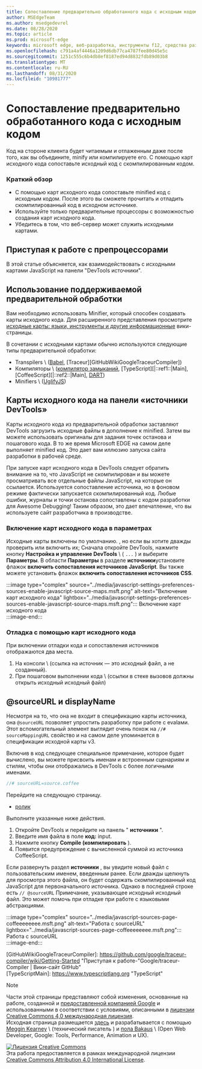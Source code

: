 ```yaml
---
title: Сопоставление предварительно обработанного кода с исходным кодом
author: MSEdgeTeam
ms.author: msedgedevrel
ms.date: 08/28/2020
ms.topic: article
ms.prod: microsoft-edge
keywords: microsoft edge, веб-разработка, инструменты f12, средства разработчика
ms.openlocfilehash: c791a4af4446a1209d6db77ca4787fee80d45e5c
ms.sourcegitcommit: 1251c555c6b4db8ef8187ed94d8832fdb89d03b8
ms.translationtype: MT
ms.contentlocale: ru-RU
ms.lasthandoff: 08/31/2020
ms.locfileid: "10981777"
---
```

<!-- Copyright Meggin Kearney and Paul Bakaus

   Licensed under the Apache License, Version 2.0 (the "License");
   you may not use this file except in compliance with the License.
   You may obtain a copy of the License at

       https://www.apache.org/licenses/LICENSE-2.0

   Unless required by applicable law or agreed to in writing, software
   distributed under the License is distributed on an "AS IS" BASIS,
   WITHOUT WARRANTIES OR CONDITIONS OF ANY KIND, either express or implied.
   See the License for the specific language governing permissions and
   limitations under the License.  -->  





# Сопоставление предварительно обработанного кода с исходным кодом   




Код на стороне клиента будет читаемым и отлаженным даже после того, как вы объедините, minify или компилируете его.  С помощью карт исходного кода сопоставьте исходный код с скомпилированным кодом.  

### Краткий обзор  

*   С помощью карт исходного кода сопоставьте minified код с исходным кодом. После этого вы сможете прочитать и отладить скомпилированный код в исходном источнике.  
*   Используйте только предварительные процессоры с возможностью создания карт исходного кода.  
*   Убедитесь в том, что веб-сервер может служить исходными картами.  
    
<!--todo: add link to preprocessors capable of producing Source Maps when section is available -->  
<!--[]: /web/tools/setup/setup-preprocessors?#supported_preprocessors ""  -->  

## Приступая к работе с препроцессорами  

В этой статье объясняется, как взаимодействовать с исходными картами JavaScript на панели "DevTools источники".  <!--For a first overview of what preprocessors are, how each may help, and how Source Maps work; see Set Up CSS & JS Preprocessors.  -->  

<!--todo: add link to Set Up CSS & JS Preprocessors when section is available -->  
<!--[]: /web/tools/setup/setup-preprocessors#debugging-and-editing-preprocessed-content ""  -->  

## Использование поддерживаемой предварительной обработки  

Вам необходимо использовать Minifier, который способен создавать карты исходного кода.  <!--For the most popular options, see the preprocessor support section.  -->  Для расширенного представления просмотрите [исходные карты: языки, инструменты и другие информационные][GitHubWikiSourceMapsLanguagesTools] вики-страницы.  

<!--todo: add link to see the preprocessor support section when section is available -->  
<!--[]: /web/tools/setup/setup-preprocessors?#supported_preprocessors ""  -->  

В сочетании с исходными картами обычно используются следующие типы предварительной обработки:  

*   Transpilers \ ([Babel][BabelJS], [Traceur][GitHubWikiGoogleTraceurCompiler]\)  
*   Компиляторы \ ([компилятор замыканий][GitHubGoogleClosureCompiler], [TypeScript][|::ref1::|Main], [CoffeeScript][|::ref2::|Main], [DART][DartMain]\)  
*   Minifiers \ ([UglifyJS][GitHubMishooUglifyJS]\)  
    
## Карты исходного кода на панели «источники DevTools»  

Карты исходного кода из предварительной обработки заставляют DevTools загрузить исходные файлы в дополнение к minified.  Затем вы можете использовать оригиналы для задания точек останова и пошагового кода.  В то же время Microsoft EDGE на самом деле выполняет minified код. Это дает вам иллюзию запуска сайта разработки в рабочей среде.  

При запуске карт исходного кода в DevTools следует обратить внимание на то, что JavaScript не скомпилирован и вы можете просматривать все отдельные файлы JavaScript, на которые он ссылается.  Используется сопоставление источника, но в фоновом режиме фактически запускается скомпилированный код.  Любые ошибки, журналы и точки останова сопоставлены с кодом разработки для Awesome Debugging!  Таким образом, это дает впечатление, что вы используете сайт разработчика в производстве.  

### Включение карт исходного кода в параметрах  

Исходные карты включены по умолчанию. <!--\(as of Microsoft Edge 39\)-->, но если вы хотите дважды проверить или включить их; Сначала откройте DevTools, нажмите кнопку **Настройка и управление DevTools** \ ( `...` \) и выберите **Параметры**.  В области **Параметры** в разделе **источники**установите флажок **включить сопоставления источников JavaScript**.  Вы также можете установить флажок **включить сопоставления источников CSS**.  

:::image type="complex" source="../media/javascript-settings-preferences-sources-enable-javascript-source-maps.msft.png" alt-text="Включение карт исходного кода" lightbox="../media/javascript-settings-preferences-sources-enable-javascript-source-maps.msft.png":::
   Включение карт исходного кода  
:::image-end:::  

### Отладка с помощью карт исходного кода  

При включении отладки кода и сопоставления источников отображаются два места.  

1.  На консоли \ (ссылка на источник — это исходный файл, а не созданный).  
1.  При пошаговом выполнении кода \ (ссылки в стеке вызовов должны открыть исходный исходный файл)  
    
<!--todo: add link to debugging your code when section is available -->  
<!--[DebugBreakpointsStepCode]: https://docs.microsoft.com/microsoft-edge/devtools-guide-chromium/debug/breakpoints/step-code ""  -->  

## @sourceURL и displayName  

Несмотря на то, что она не входит в спецификацию карты источника, она `@sourceURL` позволяет упростить разработку при работе с evalами.  Этот вспомогательный элемент выглядит очень похож на `//# sourceMappingURL` свойство и на самом деле упоминается в спецификации исходной карты v3.  

Включив в код следующее специальное примечание, которое будет вычислено, вы можете присвоить именам и встроенным сценариям и стилям, чтобы они отображались в DevTools с более логичными именами.  

```javascript
//# sourceURL=source.coffee
```  

Перейдите на следующую страницу.  

*   [ролик][CssNinjaDemoSourceMapping]
    
Выполните указанные ниже действия.  

1.  Откройте DevTools и перейдите на панель " **источники** ".  
1.  Введите имя файла в поле **код:** input.  
1.  Нажмите кнопку **Compile (компилировать** ).  
1.  Появится предупреждение с вычисленной суммой из источника CoffeeScript.  
    
Если развернуть раздел **источники** , вы увидите новый файл с пользовательским именем, введенным ранее.  Если дважды щелкнуть для просмотра этого файла, он будет содержать скомпилированный код JavaScript для первоначального источника.  Однако в последней строке есть `// @sourceURL` Примечание, указывающее исходный исходный файл.  Это может помочь при отладке при работе с языковыми абстракциями.  

:::image type="complex" source="../media/javascript-sources-page-coffeeeeeeee.msft.png" alt-text="Работа с sourceURL" lightbox="../media/javascript-sources-page-coffeeeeeeee.msft.png":::
   Работа с sourceURL  
:::image-end:::  

<!--  
## Feedback   


-->  

<!-- links -->  

[BabelJS]: https://babeljs.io "Babel является компилятором JavaScript"  
[CoffeeScriptMain]: https://coffeescript.org "CoffeeScript"  
[CssNinjaDemoSourceMapping]: https://www.thecssninja.com/demo/source_mapping/compile.html "Простой пример имени//# sourceURL eval"  
[DartMain]: https://www.dartlang.org "Язык программирования DART"  
[GitHubGoogleClosureCompiler]: https://github.com/google/closure-compiler "Google/замыкание — компилятор | GitHub"  
[GitHubMishooUglifyJS]: https://github.com/mishoo/UglifyJS "mishoo/UglifyJS | GitHub"  
[GitHubWikiSourceMapsLanguagesTools]: https://github.com/ryanseddon/source-map/wiki/Source-maps:-languages,-tools-and-other-info "Карты исходного кода: языки, инструменты и другая информация | Вики-сайт GitHub"  
[GitHubWikiGoogleTraceurCompiler]: https://github.com/google/traceur-compiler/wiki/Getting-Started "Приступая к работе-"Google/traceur-Compiler | Вики-сайт GitHub"  
[TypeScriptMain]: https://www.typescriptlang.org "TypeScript"  

> [!NOTE]
> Части этой страницы представляют собой изменения, основанные на работе, созданной и [предоставленной компанией Google][GoogleSitePolicies] и использованными в соответствии с условиями, описанными в [лицензии Creative Commons 4,0 международная лицензия][CCA4IL].  
> Исходная страница размещается [здесь](https://developers.google.com/web/tools/chrome-devtools/javascript/source-maps) и разрабатывается с помощью [Meggin Kearney][MegginKearney] \ (технический писатель \) и [пола Bakaus][PaulBakaus] \ (Open Web Developer, Google: Tools, Performance, Animation и UX).  

[![Лицензия Creative Commons][CCby4Image]][CCA4IL]  
Эта работа предоставляется в рамках международной лицензии [Creative Commons Attribution 4.0 International License][CCA4IL].  

[CCA4IL]: https://creativecommons.org/licenses/by/4.0  
[CCby4Image]: https://i.creativecommons.org/l/by/4.0/88x31.png  
[GoogleSitePolicies]: https://developers.google.com/terms/site-policies  
[KayceBasques]: https://developers.google.com/web/resources/contributors/kaycebasques  
[MegginKearney]: https://developers.google.com/web/resources/contributors/megginkearney  
[PaulBakaus]: https://developers.google.com/web/resources/contributors/pbakaus  
